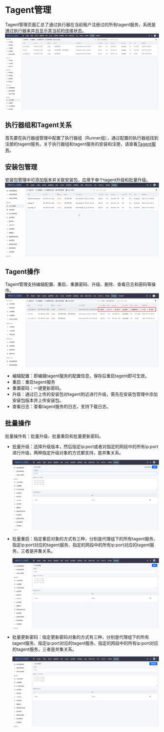 # Tagent管理
Tagent管理页面汇总了通过执行器在当前租户注册过的所有tagent服务，系统是通过执行器来并且显示其当前的连接状态。
![](images/tagent管理.jpg)

## 执行器组和Tagent关系
首先要在执行器组管理中配置了执行器组（Runner组），通过配置的执行器组找到注册的tagent服务。关于执行器组和tagent服务的安装和注册，请查看[Tagent服务](../5.自动化/Tagent服务/Tagent服务.md)。

## 安装包管理
安装包管理中可添加版本并关联安装包，应用于单个tagent升级和批量升级。
![](images/tagent管理_安装包管理.gif)

## Tagent操作
Tagent管理支持编辑配置、重启、重置密码、升级、删除、查看日志和密码等操作。
![](images/tagent管理_操作.jpg)

- 编辑配置：即编辑tagent服务的配置信息，保存后重启tagent即可生效。
- 重启：重启tagent服务
- 重置密码：一键更新密码。
- 升级：通过已上传的安装包对tagent附近进行升级，需先在安装包管理中添加安装包版本并上传安装包。
- 查看日志：查看tagent服务的日志，支持下载日志。

## 批量操作
批量操作有：批量升级、批量重启和批量更新密码。

- 批量升级：选择升级版本，然后指定ip:port或者对指定的网段中的所有ip:port进行升级，两种指定升级对象的方式都支持，是并集关系。
  
  ![](images/tagent管理_批量升级.png)

- 批量重启：指定重启对象的方式有三种，分别是代理组下的所有tagent服务、指定ip:port对应的tagent服务、指定的网段中的所有ip:port对应的tagent服务，三者是并集关系。
  
  ![](images/tagent管理_批量重启.png)

- 批量更新密码：指定更新密码对象的方式有三种，分别是代理组下的所有tagent服务、指定ip:port对应的tagent服务、指定的网段中的所有ip:port对应的tagent服务，三者是并集关系。
  
  ![](images/tagent管理_批量更新密码.png)
